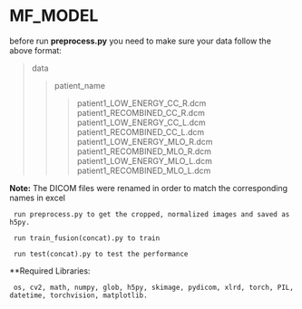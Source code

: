# MF_MODEL
before run **preprocess.py** you need to make sure your data follow the above format:  
>data  
  >>patient_name  
  >>>patient1_LOW_ENERGY_CC_R.dcm     
  patient1_RECOMBINED_CC_R.dcm  
  patient1_LOW_ENERGY_CC_L.dcm  
  patient1_RECOMBINED_CC_L.dcm  
  patient1_LOW_ENERGY_MLO_R.dcm  
  patient1_RECOMBINED_MLO_R.dcm  
  patient1_LOW_ENERGY_MLO_L.dcm  
  patient1_RECOMBINED_MLO_L.dcm  

**Note:** The DICOM files were renamed in order to match the corresponding names in excel  

 
     run preprocess.py to get the cropped, normalized images and saved as h5py.  
     
     run train_fusion(concat).py to train  
     
     run test(concat).py to test the performance  
      
**Required Libraries:  
 
     os, cv2, math, numpy, glob, h5py, skimage, pydicom, xlrd, torch, PIL, datetime, torchvision, matplotlib.

